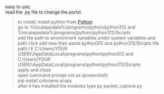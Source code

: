 easy to use;\
read the .py file to change the ports\
> to install; install python from [Python](https://python.org/)\
> go to %localappdata%/programs/python/python312 and %localappdata%/programs/python/python312/Scripts\
> add file path to environment variables under system variables and path
> click add new then paste python312 and python312/Scripts file path I.E C:\Users\{YOUR USER}\AppData\Local\programs\python\python312 and C:\Users\{YOUR USER}\AppData\Local\programs\python\python312\Scripts\
> apply and close\
> open command prompt not ps (powershell)\
> pip install colorama scapy\
> after it has installed the modules type py packet_capture.py
